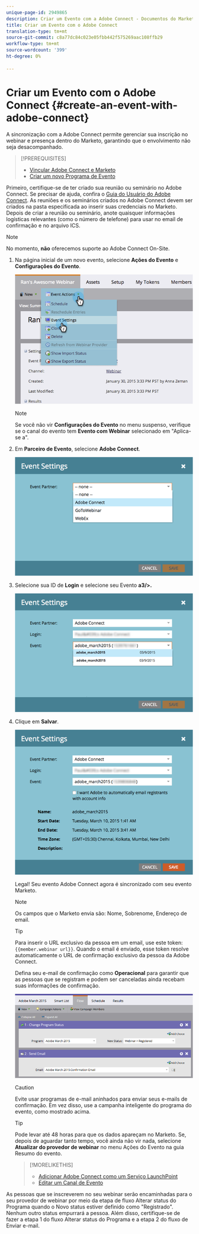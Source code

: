 ```yaml
---
unique-page-id: 2949865
description: Criar um Evento com a Adobe Connect - Documentos do Marketing - Documentação do produto
title: Criar um Evento com o Adobe Connect
translation-type: tm+mt
source-git-commit: c8a77dc84c023e05fbb442f575269aac108ffb29
workflow-type: tm+mt
source-wordcount: '399'
ht-degree: 0%

---
```



# Criar um Evento com o Adobe Connect {#create-an-event-with-adobe-connect}

A sincronização com a Adobe Connect permite gerenciar sua inscrição no webinar e presença dentro do Marketo, garantindo que o envolvimento não seja desacompanhado.

>[!PREREQUISITES]
>
>* [Vincular Adobe Connect e Marketo](/help/marketo/product-docs/administration/additional-integrations/add-adobe-connect-as-a-launchpoint-service.md)
>* [Criar um novo Programa de Evento](/help/marketo/product-docs/demand-generation/events/understanding-events/create-a-new-event-program.md)


Primeiro, certifique-se de ter criado sua reunião ou seminário no Adobe Connect. Se precisar de ajuda, confira o [Guia do Usuário do Adobe Connect](http://help.adobe.com/en_US/connect/9.0/using/index.html). As reuniões e os seminários criados no Adobe Connect devem ser criados na pasta especificada ao inserir suas credenciais no Marketo. Depois de criar a reunião ou seminário, anote quaisquer informações logísticas relevantes (como o número de telefone) para usar no email de confirmação e no arquivo ICS.

>[!NOTE]
>
>No momento, **não** oferecemos suporte ao Adobe Connect On-Site.

1. Na página inicial de um novo evento, selecione **Ações do Evento** e **Configurações do Evento**.

   ![](assets/image2015-1-30-15-3a34-3a28.png)

   >[!NOTE]
   >
   >Se você não vir **Configurações do Evento** no menu suspenso, verifique se o canal do evento tem **Evento com Webinar** selecionado em &quot;Aplica-se a&quot;.

1. Em **Parceiro de Evento**, selecione **Adobe Connect**.

   ![](assets/event-settings-adobe-connect.png)

1. Selecione sua ID de **Login** e selecione seu Evento **a3/>.**

   ![](assets/event-settings-select-event-adobe-connect.png)

1. Clique em **Salvar**.

   ![](assets/event-settings-overview.png)

   Legal! Seu evento Adobe Connect agora é sincronizado com seu evento Marketo.

   >[!NOTE]
   >
   >Os campos que o Marketo envia são: Nome, Sobrenome, Endereço de email.

   >[!TIP]
   >
   >Para inserir o URL exclusivo da pessoa em um email, use este token: `{{member.webinar url}}`. Quando o email é enviado, esse token resolve automaticamente o URL de confirmação exclusivo da pessoa da Adobe Connect.
   >
   >Defina seu e-mail de confirmação como **Operacional** para garantir que as pessoas que se registram e podem ser canceladas ainda recebam suas informações de confirmação.

   ![](assets/adobe.png)

   >[!CAUTION]
   >
   >Evite usar programas de e-mail aninhados para enviar seus e-mails de confirmação. Em vez disso, use a campanha inteligente do programa do evento, como mostrado acima.

   >[!TIP]
   >
   >Pode levar até 48 horas para que os dados apareçam no Marketo. Se, depois de aguardar tanto tempo, você ainda não vir nada, selecione **Atualizar do provedor de webinar** no menu Ações do Evento na guia Resumo do evento.

   >[!MORELIKETHIS]
   >
   > * [Adicionar Adobe Connect como um Serviço LaunchPoint](../../../../product-docs/administration/additional-integrations/add-adobe-connect-as-a-launchpoint-service.md)
   > * [Editar um Canal de Evento](../../../../product-docs/demand-generation/events/understanding-events/edit-an-event-channel.md)


As pessoas que se inscreverem no seu webinar serão encaminhadas para o seu provedor de webinar por meio da etapa de fluxo Alterar status do Programa quando o Novo status estiver definido como &quot;Registrado&quot;. Nenhum outro status empurrará a pessoa. Além disso, certifique-se de fazer a etapa 1 do fluxo Alterar status do Programa e a etapa 2 do fluxo de Enviar e-mail.
